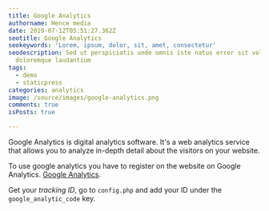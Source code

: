 ```yaml
---
title: Google Analytics
authorname: Hence media
date: 2019-07-12T05:51:27.362Z
seotitle: Google Analytics
seokeywords: 'Lorem, ipsum, dolor, sit, amet, consectetur'
seodescription: Sed ut perspiciatis unde omnis iste natus error sit voluptatem accusantium
  doloremque laudantium
tags:
  - demo
  - staticpress
categories: analytics
image: /source/images/google-analytics.png
comments: true
isPosts: true

---
```


Google Analytics is digital analytics software. It's a web analytics service that allows you to analyze in-depth detail about the visitors on your website.

To use google analytics you have to register on the website on Google Analytics. [Google Analytics](https://analytics.google.com/analytics/web/).

Get your *tracking ID*, go to `config.php` and add your ID under the `google_analytic_code` key.
